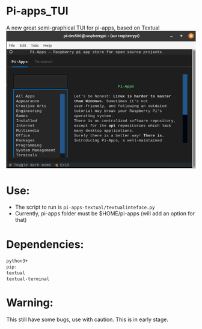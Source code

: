 # Pi-apps_TUI
A new great semi-graphical TUI for pi-apps, based on Textual
![image](screenshots/screen_pi-apps.png)
# Use:

- The script to run is `pi-apps-textual/textualinteface.py`
- Currently, pi-apps folder must be $HOME/pi-apps (will add an option for that)

# Dependencies:

```
python3+
pip:
textual
textual-terminal
```
# Warning:

This still have some bugs, use with caution. This is in early stage.
